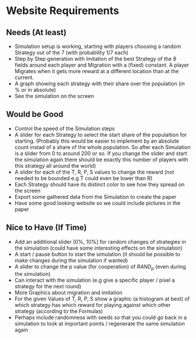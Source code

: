 # Website Requirements

## Needs (At least)

- Simulation setup is working, starting with players choosing a random Strategy out of the 7 (with probability 1/7 each)
- Step by Step generation with Imitation of the best Strategy of the 8 fields around each player and Migration with a (fixed) constant. A player Migrates when it gets more reward at a different location than at the current.
- A graph showing each strategy with their share over the population (in % or in absolute)
- See the simulation on the screen

## Would be Good

- Control the speed of the Simulation steps
- A slider for each Strategy to select the start share of the populaition for starting. (Probably this would be easier to implement by an absolute count instad of a share of the whole population. So after each Simulation is a slider from 0 to around 200 or so. If you change the slider and start the simulation again there should be exactly this number of players with this strategy all around the world)
- A slider for each of the T, R, P, S values to change the reward (not needed to be bounded e.g T could even be lower than R)
- Each Strategy should have its distinct color to see how they spread on the screen
- Export some gathered data from the Simulation to create the paper
- Have some good looking website so we could include pictures in the paper

## Nice to Have (If Time)

- Add an additional slider [0%, 10%] for random changes of strategies in the simulation (could have some interesting effects on the simulation)
- A start / pause button to start the simulation (it should be possible to make changes during the simulation if wanted)
- A slider to change the p value (for cooperation) of $RAND_p$ (even during the simulation)
- Can interact with the simulation (e.g give a specific player / pixel a strategy for the next round)
- More Graphics about migration and imitation
- For the given Values of T, R, P, S show a graphic (a histogram at best) of which strategy has which reward for playing against which other strategy (according to the Formulas)
- Perhaps include randomness with seeds so that you could go back in a simulation to look at important points / regenerate the same simulation again
